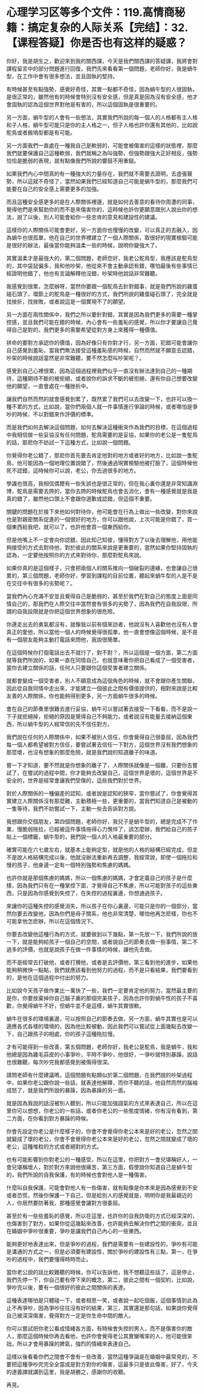 # 心理学习区等多个文件：119.高情商秘籍：搞定复杂的人际关系【完结】：32.【课程答疑】你是否也有这样的疑惑？

你好，我是胡生之，歡迎來到我的關西課，今天是我們關西課的答疑課，我將會對課程留言中的部分問題進行回復，我們先來看看第一個問題，老師你好，我是蝸牛型，在工作中會有很多想法，並且固執的堅持。

有時候甚至有點強勢，感覺好奇怪，其實一點都不奇怪，因為蝸牛型的人很固執，是很正常的，雖然他有的時候會特別沒有安全感，但是真是因為沒有安全感，他才會固執的認為這個世界對他是有害的，所以這個固執是很重要的。

另一方面，蝸牛型的人會有一些想法，其實我們所說的每一個人的人格都有主人格和子人格，蝸牛型可能只是你的主人格之一，但子人格也許你還有其他的，比如說鴕鳥或者搬鳩型都是有可能。

另一方面我們一直處在一種我自己是軟弱的，可能會被傷害的這樣的狀態裡，那麼我們就要保護自己這種軟弱，我們就稱之為叫強勢，但強勢跟強大正好相反，強勢恰恰是脆弱的表現，就有點像我們所說的響鼓不用重鎚。

如果我們內心中間真的有一種強大的力量存在，我們就不需要去證明，去虛張聲勢，所以這就不奇怪了，當然如果我們已經知道自己可能是蝸牛型的，那麼我們可能要在自己的安全感上需要更多的加強。

而且這種安全感更多的是在人際關係裡邊，就是如何去善意的看待你周遭的同事，覺得他們是來幫助你的而不是來傷害你的，這時候也許你更願意跟別人說出你的想法，說了以後，別人可能會給你一些忠肯的意見和建設性的建議。

這樣你的人際關係可能會更好，另一方面你也慢慢的改變，可以真正的去融入，因為蝸牛也很孤單，他在自己的世界裡建立了一個人際關係，取很好的現實檢驗可能是很好的辦法，最後當你能夠溫柔一些的時候，說明你變強大了。

其實溫柔才是最強大的，第二個問題，老師您好，我老公鴕鳥型，我應該是鴕鳥型的，其中袋鼠偏多，我和他吵架，他從來不會主動承認有錯，哪怕最後有些事情已經證明他錯了，他也有言論解釋他沒錯，吵架時他說話非常難聽。

我感覺到很累，怎麼辦呀，當然你要跟一個鴕鳥去針對錯事，就是我們所說的雞蛋碰石頭了，環節上的鴕鳥是一種很好的方式，我們所說的雞蛋碰石頭了，完全就是找挫折，找挫敗，或者說這是一個實現不了的願望。

另一方面在兩性關係中，我們之所以要針對錯，其實是因為我們更多的需要一種掌控感，並且我們可能在錯的時候，內心會有一些羞恥的感覺，所以你才要讓自己覺得自己是對的，我們更多的需要希望從對方身上來獲得一種價值。

拼命的要對方承認你的價值，因為好像只有你對才行，另一方面，犯錯可能會讓你自己感覺到羞恥，當我們無法接受這種羞恥感的時候，自然而然就不願意去認錯，吵架的時候說話當然是非常難聽，要不然怎麼叫吵架呢？。

感覺到自己心裡很累，因為這個過程裡我們似乎一直沒有辦法達到自己的一種期待，這種期待不斷的被拒絕，或者說你的訴求不斷的被拒絕，還有你自己想要改變他的願望，一直會處在一種挫折中。

讓我們自然而然的就會感覺到累了，既然累了我們可以去改變一下，也許可以換一種不累的方式，比如說，當你們兩個人就一件事情進行爭論的時候，或者哪怕是爭吵的時候，不以對錯來作評價的標準。

而是我們如何去解決這個問題，如何去解決這種衝突作為我們的目標，在這個過程中我相信做一些妥協沒有任何問題，鴕鳥需要的是妥協，如果你的老公是一隻鴕鳥的話，那麽你不妨試一下這種方式，比如說一個問題。

你覺得你老公錯了，那麽你首先要去肯定他對的地方或者好的地方，比如說一隻鴕鳥，他可能因為一個地理位置說錯了，然後通過現實檢驗他被打臉了，這個時候他死不認錯，這時候你可以說，老公，你去過很多的地方。

學識也很高，我相信偶爾有一些失誤也是很正常的，但在我心裏你還是非常知識淵博，鴕鳥是需要去誇的，當你去誇的時候鴕鳥也會去消化，會有一種感覺就是我是真的錯了，雖然他口頭上不會跟你道歉或認錯，但這個不重要。

關鍵的問題在於接下來他如何對待你，他可能會在行為上做出一些改變，對你來說也是對親密關系促進的一個很好的地方，你可以跟他說，上次可能是你錯了，買一個東西給我吧，就可以了，也許他會買一個東西給你。

但是他嘴上不一定會向你認錯，因此知己知彼，懂得對方了以後去理解他，用他能夠接受的方式去對待他，對於彼此的關系來說是更重要的，當然如果你堅持固執的認為，一定要他按照你的方式來對待你，那麼對鴕鳥來說。

如果你真的是這個樣子，只會把兩個人的關系推向一個破裂的邊緣，也會讓自己很累的，第三個問題，老師你好，學習到課程的目前位置，聽起來蝸牛型的人是不是在交往中有很多的劣勢呢？。

當我們內心充滿不安並且覺得自己是脆弱的，甚至於我們在對自己的態度上面是同情自己的，那我們在人際交往中當然會有很多的劣勢了，因為我們在自我設限，所謂的自我設限就是你把這個世界想象的很危險。

你連走出去的勇氣都沒有，就像我以前有個來訪者，他說沒有人喜歡他也沒有人會真正的愛他，所以當他一個人的時候覺得很孤單，他一直會想像這個時候，是不是有一個朋友能夠主動打電話來問他，我說很簡單。

在這個時候你打個電話出去不就行了，對不對？，所以這個是一個方面，第二方面就等我們所說的，如果一直在同情自己，也就意味著你把自己看成了一個受害者，當你去建立關係的話，任何人只要跟你這個受害者建立關係。

就都會變成一個受害者，別人不願意成為這個角色的時候，就不會跟你產生關聯，因此從自我同情中走出來，才能建立一個彼此之間有價值提供的，相對來說是比較友善的人際關係，你也能夠得到更多，另一方面蝸牛很多的時候。

會在自己的節奏里很難去進行妥協，蝸牛可以嘗試著去接受一下看看，而不是說一下子就拒絕掉，拒絕的原因是覺得自己不夠能力，或者說沒有能量去接納這個東西，所以蝸牛型的人經常信的先不信任對方。

我們說在任何的人際關係中，如果不被別人信任，你會覺得自己很委屈，因為我們每一個人都希望被對方信任，要嘗試著去信任一下對方，這個世界沒有我們想象的那麼壞，也沒有想象的那麼危險，就是我們說的知道離子的味道。

嘗一下才知道，要不然就是你想象的離子了，人際關係就像是一個離，只要你去嘗試了，在嘗試的過程中間，你才能夠去改變自己，這個世界是壞的，這個世界是不安全的，世界是經常會讓我們受傷的，這些我們對於世界。

對於人際關係的一種偏差的認知，或者說是認知的狹窄，當你嘗試了，你會覺得其實建立人際關係沒有那麼難，主動積極一些，更重要的，當我們知道自己是被動的一隻等待，我們不妨嘗試一下，主動一些去告訴對方說。

我想跟你交個朋友，第四個問題，老師你好，我兒子是蝸牛型的，總是完成不了作業，慢脆弱拖拉，已經被這件事情拖得心力憔悴了，該怎麼辦，我們給自己的孩子貼上一個標籤，蝸牛型的，我們說一個人的人格最重要的部分。

確實可能在六七歲左右，就基本上能夠定型，就是他的人格的結構已經完成，但並不是說人格結構完成以後，他就沒辦法重新再去調整，我經常說，即使一個拖拉和慢的孩子，他身邊一定有一個特別強勢和焦慮的媽媽。

也許你就是那個焦慮的媽媽，所以一個焦慮的媽媽，才會定義自己的孩子是什麼樣，因為我們只有在一種掌控下面，才覺得自己不焦慮，所以可能對孩子的這些東西，只是因為你感覺到失控了，在失控的過程裏邊，你想通過孩子。

來讓你的這種失控的感覺消失，所以孩子在你心裏邊，可能只是你的一個部分，當然你要去改變他，因為你們是母子關系，他也非常清楚，哪怕他再怎麽樣，你也不可能拿他怎麽辦，所以在這個情況下。

你要去改變他這種行為的方式，就要做到以下幾點，第一先放一下，我們所說的放一下，就是能夠給孩子一個自己的空間，或者說自己的節奏去做一些事情，第二不過多的評價，也就是說孩子在做一件事情的時候，讓他先去做。

而不是經常去打破他，或者打攪他，或者是去評價他，第三看到他的進步，如果他能夠稍微快一點點，我們就應該看到他努力的過程，而不是只看結果，我們要看到的，是他在這個過程中付出的努力。

比如說今天孩子做作業比一萬快了一些，我們一定要肯定他的努力，當然最主要的是你，你要放棄掉你自己腦子裏的那個完美孩子，因為也許你對蝸牛性的孩子不喜歡，你覺得蝸牛不好，但蝸牛並不是這樣，蝸牛其實很軟。

蝸牛在很多的環境裏邊，可以按照自己的節奏去做，另一方面，蝸牛其實也是可以適應各式各樣的環境的，因為他比較被動，因此我們可以嘗試從上面幾點去改變一下，自己跟孩子的相處，你的孩子這種拖拉慢。

才有可能得到一些改善，第五個問題，老師你好，我老公是鴕鳥，我是蝸牛，我和他總是因為雞毛蒜皮的小事爭吵，平時不爭吵，他很好，一爭吵就特別暴躁，說話也很難聽，每次吵完我都感覺到被傷得很深。

請問老師有什麼建議嗎，這個問題有點類似於第二個問題，在我們說的吵架過程中，如果你老公跟你說一些話，就表達他解釋，而你不聽的話，他自然而然的腦袖成怒了，就是我們所說的暴躁，因為暴躁的另一面。

就是因為我說的話沒被別人聽到，所以只能加強語氣的方式來表達自己，所以在這里你可以想想，你老公的一些話，或者你老公的一些態度情緒，你有沒有看到，第二方面，在你看到對方暴躁的時候。

你會先設定你老公是什麼樣子的，你會不會覺得你老公本來是好的老公，忽然之間就變成了壞的老公，你會不會覺得你老公本來是好的老公，忽然之間就變成了壞的老公，這種堆粒的方式或者絕對的方式。

也有可能影響到你對老公的一種感受，所以在這里，你把對方一會兒堪稱好人，一會兒堪稱壞人，對於對方來說他很痛苦，第三方面，假使說你知道自己是蝸牛型的，我們所說的自我保護，有的時候也會對他人是一種傷害。

什麼叫自我保護，可能會對他人有一些傷害，就有點像是你本來是因為感覺到不安或者恐慌，然後你保護一下自己，但是給別人的感覺就是，明明你是我最親近的人，你居然要防著我，那種感覺會讓對方很委屈。

甚至於有一些些羞恥的感覺，所以在這里，也許你的自我防衛的方式已經深深的，也傷害到了對方，如果你從這幾點來改善，也許能夠去解決你們之間的衝突，並且在婚姻中爭吵很重要，爭吵是讓我們自己內心的一些東西。

能夠更好地表達出來，但是爭吵的過程，我們是需要有一些建設性的，爭吵有可能是溝通的方式之一，但是必須要有建設性，關於爭吵的建設性有三點，第一，在爭吵的過程中，我們要懂得時時而止。

當你老公說的話比較難聽的時候，你可以告訴他，我不想聽這些話了，這是停止，我們先停一下，你自己要有停下來的概念，第二，彼此之間有一個契約，比如說，爭吵完以後，要有一個很好的彼此之間關係的表達。

這種表達哪怕是只體碰一下，或者相思一笑，或者說一起吃個飯，這個事情到此為止不再爭吵，因為爭吵往往沒有好的結果，第三，其實還是那句話，如果說你覺得自己被深深傷害，覺得對方一定是你生命中間的敵人。

你可以嘗試把你老公看成情緒各方面，有時候會失控的男人，而不是傷害你的敵人，那麼這個時候你再去看他，也許你會覺得老公其實蠻嘴笨的人，他可能很笨拙，所以才會用暴躁的脾氣，強烈的情緒來表達自己。

這樣以後看看你們之間會不會有一些改善，當然這種爭論是在婚姻中最常見的，不要把這種爭吵完完全全當成是對方對你的傷害，這最多只是彼此傷害，好了，今天的達義課就講到這里，我是胡勝之，感謝你的收聽。

再見。